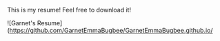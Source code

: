 This is my resume! Feel free to download it!

![Garnet's Resume]
(https://github.com/GarnetEmmaBugbee/GarnetEmmaBugbee.github.io/
